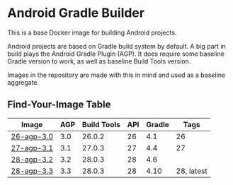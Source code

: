 # Android Gradle Builder

This is a base Docker image for building Android projects.

Android projects are based on Gradle build system by default.
A big part in build plays the Android Gradle Plugin (AGP).
It does require some baseline Gradle version to work, as well as baseline Build Tools version.

Images in the repository are made with this in mind and used as a baseline aggregate.

## Find-Your-Image Table

| Image | AGP | Build Tools | API | Gradle | Tags |
|-------|-----|-------------|-----|--------|------|
| [26-agp-3.0](api-26/agp-3.0/Dockerfile) | 3.0 | 26.0.2 | 26 | 4.1  | 26         |
| [27-agp-3.1](api-27/agp-3.1/Dockerfile) | 3.1 | 27.0.3 | 27 | 4.4  | 27         |
| [28-agp-3.2](api-28/agp-3.2/Dockerfile) | 3.2 | 28.0.3 | 28 | 4.6  |            |
| [28-agp-3.3](api-28/agp-3.3/Dockerfile) | 3.3 | 28.0.3 | 28 | 4.10 | 28, latest |

